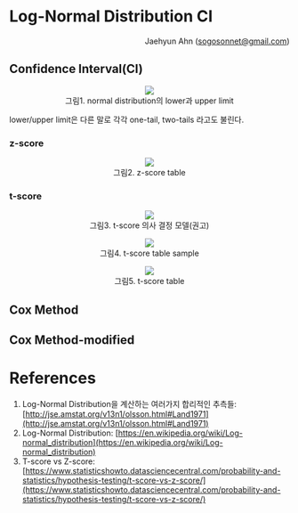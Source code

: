 # Log-Normal Distribution CI

<p align='right'>Jaehyun Ahn (<a href='mailto:sogosonnet@gmail.com'>sogosonnet@gmail.com</a>)</p>

## Confidence Interval(CI)

<p align='center'>
    <img src='https://d255esdrn735hr.cloudfront.net/graphics/9781784390150/graphics/B03450_02_23.jpg'><br>
    그림1. normal distribution의 lower과 upper limit
</p>

lower/upper limit은 다른 말로 각각 one-tail, two-tails 라고도 불린다.

### z-score


<p align='center'>
    <img src='http://www.mathnstuff.com/math/spoken/here/2class/90/ztable.gif'><br>
    그림2. z-score table
</p>

### t-score

<p align='center'>
    <img src='https://www.statisticshowto.datasciencecentral.com/wp-content/uploads/2013/08/t-score-vs.-z-score.png'><br>
    그림3. t-score 의사 결정 모델(권고)
</p>
<p align='center'>
    <img src='http://sphweb.bumc.bu.edu/otlt/MPH-Modules/BS/BS704_Confidence_Intervals/SysBP_example-T_table.jpg'><br>
    그림4. t-score table sample
</p>
<p align='center'>
    <img src='http://www.ttable.org/uploads/2/1/7/9/21795380/published/9754276.png?1517416376'><br>
    그림5. t-score table
</p>

## Cox Method

## Cox Method-modified

# References

1. Log-Normal Distribution을 계산하는 여러가지 합리적인 추측들: [http://jse.amstat.org/v13n1/olsson.html#Land1971](http://jse.amstat.org/v13n1/olsson.html#Land1971)
2. Log-Normal Distribution: [https://en.wikipedia.org/wiki/Log-normal_distribution](https://en.wikipedia.org/wiki/Log-normal_distribution)
3. T-score vs Z-score: [https://www.statisticshowto.datasciencecentral.com/probability-and-statistics/hypothesis-testing/t-score-vs-z-score/](https://www.statisticshowto.datasciencecentral.com/probability-and-statistics/hypothesis-testing/t-score-vs-z-score/)